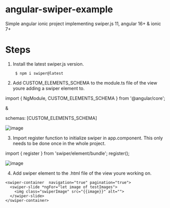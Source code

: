 # angular-swiper-example
Simple angular ionic project implementing swiper.js 11, angular 16+ &amp; ionic 7+


# Steps

1. Install the latest swiper.js version.

   ```
    $ npm i swiper@latest
   ```

2. Add CUSTOM_ELEMENTS_SCHEMA to the module.ts file of the view youre adding a swiper element to.

import { NgModule, CUSTOM_ELEMENTS_SCHEMA } from '@angular/core';

&

schemas: [CUSTOM_ELEMENTS_SCHEMA]

![image](https://github.com/afrotonder/angular-swiper-example/assets/8844972/3f450674-5571-41d3-816c-760cd046b816)


3. Import register function to initialize swiper in app.component. This only needs to be done once in the whole project.

import { register } from 'swiper/element/bundle';
register();

![image](https://github.com/afrotonder/angular-swiper-example/assets/8844972/b7de43f5-f5c1-4976-8c1b-20844e42b83e)

4. Add swiper element to the .html file of the view youre working on.

```
<swiper-container  navigation="true" pagination="true">
  <swiper-slide *ngFor="let image of testImages">
    <img class="swiperImage" src="{{image}}" alt="">
  </swiper-slide>
</swiper-container>
```

